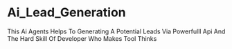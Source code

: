 # Ai_Lead_Generation
This Ai Agents Helps To Generating A Potential Leads Via Powerfulll Api And The Hard Skill Of Developer Who Makes Tool Thinks

